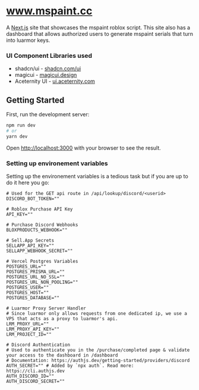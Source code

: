 # www.mspaint.cc

A [Next.js](https://nextjs.org/) site that showcases the mspaint roblox script. This site also has a dashboard that allows authorized users to generate mspaint serials that turn into luarmor keys.

### UI Component Libraries used
- shadcn/ui - [shadcn.com/ui](https://ui.shadcn.com/)
- magicui - [magicui.design](https://magicui.design)
- Aceternity UI - [ui.aceternity.com](https://ui.aceternity.com)

## Getting Started
First, run the development server:

```bash
npm run dev
# or
yarn dev
```

Open [http://localhost:3000](http://localhost:3000) with your browser to see the result.

### Setting up environement variables
Setting up the environement variables is a tedious task but if you are up to do it here you go:
```env
# Used for the GET api route in /api/lookup/discord/<userid>
DISCORD_BOT_TOKEN=""

# Roblox Purchase API Key
API_KEY=""

# Purchase Discord Webhooks
BLOXPRODUCTS_WEBHOOK=""

# Sell.App Secrets
SELLAPP_API_KEY=""
SELLAPP_WEBHOOK_SECRET=""

# Vercel Postgres Variables
POSTGRES_URL=""
POSTGRES_PRISMA_URL=""
POSTGRES_URL_NO_SSL=""
POSTGRES_URL_NON_POOLING=""
POSTGRES_USER=""
POSTGRES_HOST=""
POSTGRES_DATABASE=""

# Luarmor Proxy Server Handler
# Since luarmor only allows requests from one dedicated ip, we use a VPS that acts as a proxy to luarmor's api.
LRM_PROXY_URL=""
LRM_PROXY_API_KEY=""
LRM_PROJECT_ID=""

# Discord Authentication
# Used to authenticate you in the /purchase/completed page & validate your access to the dashboard in /dashboard
# Documentation: https://authjs.dev/getting-started/providers/discord
AUTH_SECRET="" # Added by `npx auth`. Read more: https://cli.authjs.dev
AUTH_DISCORD_ID=""
AUTH_DISCORD_SECRET=""
```

